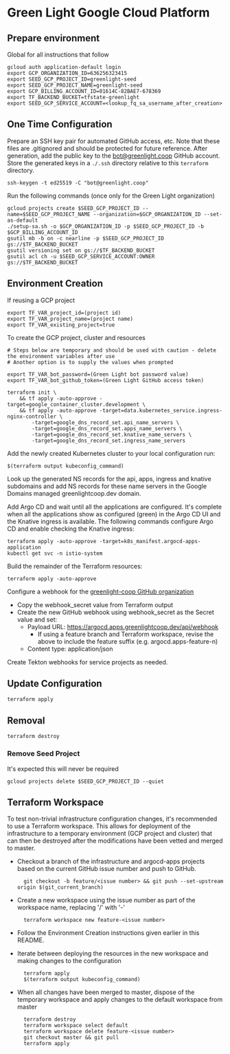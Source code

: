 # Green Light Google Cloud Platform

## Prepare environment

Global for all instructions that follow

    gcloud auth application-default login
    export GCP_ORGANIZATION_ID=636256323415
    export SEED_GCP_PROJECT_ID=greenlight-seed
    export SEED_GCP_PROJECT_NAME=greenlight-seed
    export GCP_BILLING_ACCOUNT_ID=01614C-82BAE7-678369
    export TF_BACKEND_BUCKET=tfstate-greenlight
    export SEED_GCP_SERVICE_ACCOUNT=<lookup_fq_sa_username_after_creation>

## One Time Configuration

Prepare an SSH key pair for automated GitHub access, etc. Note that these files are .gitignored and should be protected
for future reference. After generation, add the public key to the bot@greenlight.coop GitHub account. Store the generated
keys in a `./.ssh` directory relative to this `terraform` directory.

    ssh-keygen -t ed25519 -C "bot@greenlight.coop"

Run the following commands (once only for the Green Light organization)
    
    gcloud projects create $SEED_GCP_PROJECT_ID --name=$SEED_GCP_PROJECT_NAME --organization=$GCP_ORGANIZATION_ID --set-as-default
    ./setup-sa.sh -o $GCP_ORGANIZATION_ID -p $SEED_GCP_PROJECT_ID -b $GCP_BILLING_ACCOUNT_ID
    gsutil mb -b on -c nearline -p $SEED_GCP_PROJECT_ID gs://$TF_BACKEND_BUCKET
    gsutil versioning set on gs://$TF_BACKEND_BUCKET
    gsutil acl ch -u $SEED_GCP_SERVICE_ACCOUNT:OWNER gs://$TF_BACKEND_BUCKET

## Environment Creation 

If reusing a GCP project

    export TF_VAR_project_id=(project id)
    export TF_VAR_project_name=(project name)
    export TF_VAR_existing_project=true

To create the GCP project, cluster and resources

    # Steps below are temporary and should be used with caution - delete the environment variables after use 
    # Another option is to supply the values when prompted

    export TF_VAR_bot_password=(Green Light bot password value)
    export TF_VAR_bot_github_token=(Green Light GitHub access token)

    terraform init \
        && tf apply -auto-approve -target=google_container_cluster.development \
        && tf apply -auto-approve -target=data.kubernetes_service.ingress-nginx-controller \
            -target=google_dns_record_set.api_name_servers \
            -target=google_dns_record_set.apps_name_servers \
            -target=google_dns_record_set.knative_name_servers \
            -target=google_dns_record_set.ingress_name_servers

Add the newly created Kubernetes cluster to your local configuration run:

    $(terraform output kubeconfig_command)

Look up the generated NS records for the api, apps, ingress and knative subdomains and add NS records for these name 
servers in the Google Domains managed greenlightcoop.dev domain.

Add Argo CD and wait until all the applications are configured. It's complete when all the applications show as
configured (green) in the Argo CD UI and the Knative ingress is available. The following commands configure Argo CD
and enable checking the Knative ingress:

    terraform apply -auto-approve -target=k8s_manifest.argocd-apps-application
    kubectl get svc -n istio-system

Build the remainder of the Terraform resources:

    terraform apply -auto-approve

Configure a webhook for the [greenlight-coop GitHub organization](https://github.com/organizations/greenlight-coop/settings/hooks/new)
* Copy the webhook_secret value from Terraform output
* Create the new GitHub webhook using webhook_secret as the Secret value and set:
    * Payload URL: https://argocd.apps.greenlightcoop.dev/api/webhook
        * If using a feature branch and Terraform workspace, revise the above to include the feature suffix (e.g. argocd.apps-feature-n)
    * Content type: application/json

Create Tekton webhooks for service projects as needed.

## Update Configuration

    terraform apply

## Removal

    terraform destroy

### Remove Seed Project

It's expected this will never be required

    gcloud projects delete $SEED_GCP_PROJECT_ID --quiet

## Terraform Workspace

To test non-trivial infrastructure configuration changes, it's recommended to use a Terraform workspace. This allows
for deployment of the infrastructure to a temporary environment (GCP project and cluster) that can then be destroyed
after the modifications have been vetted and merged to master.

* Checkout a branch of the infrastructure and argocd-apps projects based on the current GitHub issue number and push
  to GitHub.

        git checkout -b feature/<issue number> && git push --set-upstream origin $(git_current_branch)

* Create a new workspace using the issue number as part of the workspace name, replacing '/' with '-'

        terraform workspace new feature-<issue number>

* Follow the Environment Creation instructions given earlier in this README.

* Iterate between deploying the resources in the new workspace and making changes to the configuration

        terraform apply
        $(terraform output kubeconfig_command)

* When all changes have been merged to master, dispose of the temporary workspace and apply changes to the 
  default workspace from master

        terraform destroy
        terraform workspace select default
        terraform workspace delete feature-<issue number>
        git checkout master && git pull
        terraform apply